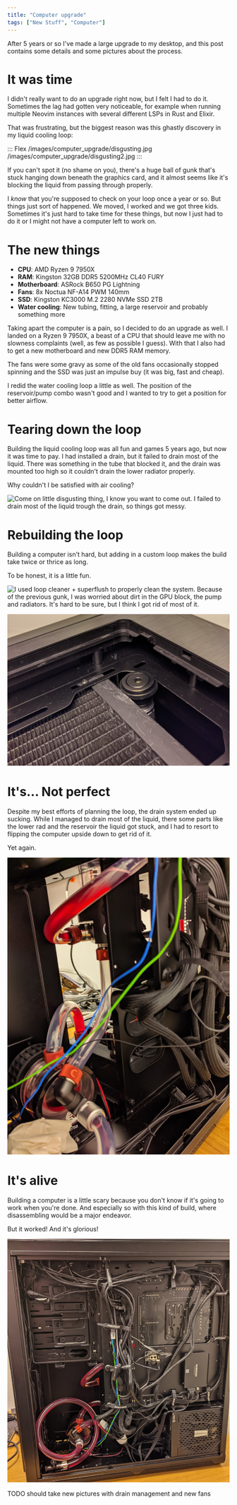 ```yaml
---
title: "Computer upgrade"
tags: ["New Stuff", "Computer"]
---
```


After 5 years or so I've made a large upgrade to my desktop, and this post contains some details and some pictures about the process.

# It was time

I didn't really want to do an upgrade right now, but I felt I had to do it.
Sometimes the lag had gotten very noticeable, for example when running multiple Neovim instances with several different LSPs in Rust and Elixir.

That was frustrating, but the biggest reason was this ghastly discovery in my liquid cooling loop:

::: Flex
/images/computer_upgrade/disgusting.jpg
/images/computer_upgrade/disgusting2.jpg
:::

If you can't spot it (no shame on you), there's a huge ball of gunk that's stuck hanging down beneath the graphics card, and it almost seems like it's blocking the liquid from passing through properly.

I *know* that you're supposed to check on your loop once a year or so.
But things just sort of happened.
We moved, I worked and we got three kids.
Sometimes it's just hard to take time for these things, but now I just had to do it or I might not have a computer left to work on.

# The new things

- **CPU**: AMD Ryzen 9 7950X
- **RAM**: Kingston 32GB DDR5 5200MHz CL40 FURY
- **Motherboard**: ASRock B650 PG Lightning
- **Fans**: 8x Noctua NF-A14 PWM 140mm
- **SSD**: Kingston KC3000 M.2 2280 NVMe SSD 2TB
- **Water cooling**: New tubing, fitting, a large reservoir and probably something more

Taking apart the computer is a pain, so I decided to do an upgrade as well.
I landed on a Ryzen 9 7950X, a beast of a CPU that should leave me with no slowness complaints (well, as few as possible I guess).
With that I also had to get a new motherboard and new DDR5 RAM memory.

The fans were some gravy as some of the old fans occasionally stopped spinning and the SSD was just an impulse buy (it was big, fast and cheap).

I redid the water cooling loop a little as well.
The position of the reservoir/pump combo wasn't good and I wanted to try to get a position for better airflow.

# Tearing down the loop

Building the liquid cooling loop was all fun and games 5 years ago, but now it was time to pay.
I had installed a drain, but it failed to drain most of the liquid.
There was something in the tube that blocked it, and the drain was mounted too high so it couldn't drain the lower radiator properly.

Why couldn't I be satisfied with air cooling?

![Come on little disgusting thing, I know you want to come out.  
I failed to drain most of the liquid trough the drain, so things got messy.](/images/computer_upgrade/empty.jpg)

# Rebuilding the loop

Building a computer isn't hard, but adding in a custom loop makes the build take twice or thrice as long.

To be honest, it is a little fun.

![I used [loop cleaner + superflush][] to properly clean the system.
Because of the previous gunk, I was worried about dirt in the GPU block, the pump and radiators.
It's hard to be sure, but I think I got rid of most of it.](/images/computer_upgrade/cleaning.jpg)

![I was a good boy and added a fill valve to easily fill the loop.](/images/computer_upgrade/drain.jpg)

# It's... Not perfect

Despite my best efforts of planning the loop, the drain system ended up sucking.
While I managed to drain most of the liquid, there some parts like the lower rad and the reservoir the liquid got stuck, and I had to resort to flipping the computer upside down to get rid of it.

Yet again.

![Plenty of liquid left in some weird places.](/images/computer_upgrade/nodrain.jpg)

# It's alive

Building a computer is a little scary because you don't know if it's going to work when you're done.
And especially so with this kind of build, where disassembling would be a major endeavor.

But it worked!
And it's glorious!

![Ah, the beautiful cable management.](/images/computer_upgrade/back.jpg)

TODO should take new pictures with drain management and new fans

[loop cleaner + superflush]: https://www.ekwb.com/shop/ek-cryofuel-loop-cleaner-superflush-concentrate-250ml
